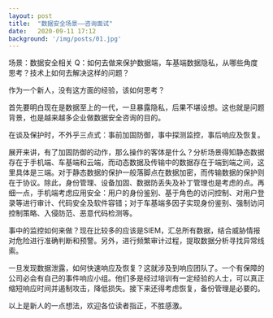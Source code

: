 ```yaml
---
layout: post
title:  "数据安全场景——咨询面试"
date:   2020-09-11 17:12
background: '/img/posts/01.jpg'
---
```

场景：数据安全相关
Q：如何去做来保护数据端，车基端数据隐私，从哪些角度思考？技术上如何去解决这样的问题？

作为一个新人，没有这方面的经验，该如何思考？

首先要明白现在是数据至上的一代，一旦暴露隐私，后果不堪设想。这也就是问题背景，也是越来越多企业做数据安全咨询的目的。

在谈及保护时，不外乎三点式：事前加固防御，事中探测监控，事后响应及恢复。

展开来讲，有了加固防御的动作，那么操作的客体是什么？分析场景得知静态数据存在于手机端、车基端和云端，而动态数据及传输中的数据存在于端到端之间，这里具体是三端。对于静态数据的保护一般落脚点在数据加密，而传输数据的保护则在于协议。除此，身份管理、设备加固、数据防丢失及补丁管理也是考虑的点。再细一点，手机端考虑应用安全：用户的身份鉴别、基于角色的访问控制、对用户登录等进行审计、代码安全及软件容错；对于车基端多因子实现身份鉴别、强制访问控制策略、入侵防范、恶意代码检测等。

事中的监控如何来做？现在比较多的应该是SIEM，汇总所有数据，结合威胁情报对危险进行准确判断和预警。另外，进行频繁审计过程，提取数据分析寻找异常线索。

一旦发现数据泄露，如何快速响应及恢复？这就涉及到响应团队了。一个有保障的公司必会有自己的事件响应小组。他们多是经过培训有一定经验的人士，可以真正缩短响应时间并遏制攻击，降低损失。接下来还得考虑恢复，备份管理是必要的。

以上是新人的一点想法，欢迎各位读者指正，不胜感激。



